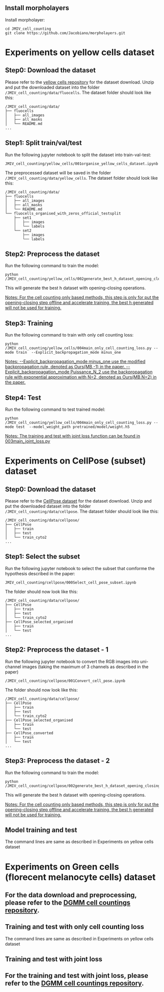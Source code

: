
## Install morpholayers
Install morpholayer: 
```
cd JMIV_cell_counting
git clone https://github.com/Jacobiano/morpholayers.git
```

# Experiments on yellow cells dataset 
## Step0: Download the dataset
Please refer to the [yellow cells repository](https://github.com/robomorelli/cell_counting_yellow) for the dataset download.
Unzip and put the downloaded dataset into the folder `/JMIV_cell_counting/data/fluocells`. The dataset folder should look like this:

```commandline
/JMIV_cell_counting/data/
├── fluocells
│   ├── all_images
│   ├── all_masks
│   └── README.md
...
```

## Step1: Split train/val/test
Run the following jupyter notebook to split the dataset into train-val-test:
```
JMIV_cell_counting/yellow_cells/001organise_yellow_cells_dataset.ipynb
```
The preprocessed dataset will be saved in the folder `/JMIV_cell_counting/data/yellow_cells`. The dataset folder should look like this:

```commandline
/JMIV_cell_counting/data/
├── fluocells
│   ├── all_images
│   ├── all_masks
│   └── README.md
└── fluocells_organised_with_zeros_official_testsplit
    ├── set1
    │   ├── images
    │   └── labels
    └── set2
        ├── images
        └── labels
```

## Step2: Preprocess the dataset 
Run the following command to train the model:
```
python /JMIV_cell_counting/yellow_cells/002generate_best_h_dataset_opening_closing.py
```
This will generate the best h dataset with opening-closing operations. 

<ins>Notes<ins>: For the cell counting only based methods, this step is only for put the opening-closing step offline and accelerate training, the best h generated will not be used for training.


## Step3: Training
Run the following command to train with only cell counting loss:
```
python /JMIV_cell_counting/yellow_cells/004main_only_cell_counting_loss.py --mode train  --Explicit_backpropagation_mode minus_one
```
<ins>Notes<ins>: --Explicit_backpropagation_mode minus_one use the modified backpropagation rule, denoted as Ours(MB,-1) in the paper. --Explicit_backpropagation_mode Puissance_N_2 use the backpropagation rule with exponential approximation with N=2, denoted as Ours(MB,N=2) in the paper.

## Step4: Test
Run the following command to test trained model:
```
python /JMIV_cell_counting/yellow_cells/004main_only_cell_counting_loss.py --mode test  --model_weight_path pretrained/model/weight.h5
```

<ins>Notes<ins>: The training and test with joint loss function can be found in 003main_joint_loss.py

# Experiments on CellPose (subset) dataset 
## Step0: Download the dataset
Please refer to the [CellPose dataset](https://www.cellpose.org/) for the dataset download.
Unzip and put the downloaded dataset into the folder `/JMIV_cell_counting/data/cellpose`. The dataset folder should look like this:

```commandline
/JMIV_cell_counting/data/cellpose/
├── CellPose
│   ├── train
│   ├── test
│   └── train_cyto2
...
```

## Step1: Select the subset
Run the following jupyter notebook to select the subset that comforme the hypothesis described in the paper:
```
JMIV_cell_counting/cellpose/000Select_cell_pose_subset.ipynb
```

The folder should now look like this:
```commandline
/JMIV_cell_counting/data/cellpose/
├── CellPose
│   ├── train
│   ├── test
│   └── train_cyto2
├── CellPose_selected_organised
│   ├── train
│   └── test
...
```

## Step2: Preprocess the dataset - 1
Run the following jupyter notebook to convert the RGB images into uni-channel images (taking the maximum of 3 channels as described in the paper)
```
/JMIV_cell_counting/cellpose/001Convert_cell_pose.ipynb
```

The folder should now look like this:
```commandline
/JMIV_cell_counting/data/cellpose/
├── CellPose
│   ├── train
│   ├── test
│   └── train_cyto2
├── CellPose_selected_organised
│   ├── train
│   └── test
├── CellPose_converted
│   ├── train
│   └── test
...
```

## Step3: Preprocess the dataset - 2
Run the following command to train the model:
```
python /JMIV_cell_counting/cellpose/002generate_best_h_dataset_opening_closing.py
```
This will generate the best h dataset with opening-closing operations. 

<ins>Notes<ins>: For the cell counting only based methods, this step is only for put the opening-closing step offline and accelerate training, the best h generated will not be used for training.

## Model training and test
The command lines are same as described in Experiments on yellow cells dataset 


# Experiments on Green cells (florecent melanocyte cells) dataset
## For the data download and preprocessing, please refer to the [DGMM cell countings repository](https://github.com/peter12398/DGMM2024-comptage-cellule).

## Training and test with only cell counting loss
The command lines are same as described in Experiments on yellow cells dataset

## Training and test with joint loss
## For the training and test with joint loss, please refer to the [DGMM cell countings repository](https://github.com/peter12398/DGMM2024-comptage-cellule).